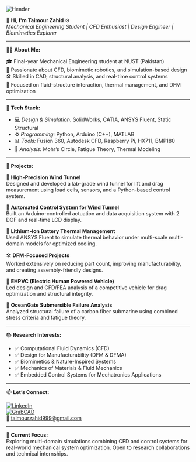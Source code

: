 ![Header](https://yourdomain.com/pixellated-f1-banner.gif) <!-- Replace with actual hosted GIF link -->

🌊 **Hi, I'm Taimour Zahid** ⚙️  
*Mechanical Engineering Student | CFD Enthusiast | Design Engineer | Biomimetics Explorer*

---

👨‍💻 **About Me:**

🎓 Final-year Mechanical Engineering student at NUST (Pakistan)  
🧠 Passionate about CFD, biomimetic robotics, and simulation-based design  
🛠️ Skilled in CAD, structural analysis, and real-time control systems  
🚀 Focused on fluid-structure interaction, thermal management, and DFM optimization

---

🔧 **Tech Stack:**

- 💻 *Design & Simulation:* SolidWorks, CATIA, ANSYS Fluent, Static Structural  
- ⚙️ *Programming:* Python, Arduino (C++), MATLAB  
- 📊 *Tools:* Fusion 360, Autodesk CFD, Raspberry Pi, HX711, BMP180  
- 🔬 *Analysis:* Mohr’s Circle, Fatigue Theory, Thermal Modeling

---

📂 **Projects:**

🔬 **High-Precision Wind Tunnel**  
Designed and developed a lab-grade wind tunnel for lift and drag measurement using load cells, sensors, and a Python-based control system.

🔁 **Automated Control System for Wind Tunnel**  
Built an Arduino-controlled actuation and data acquisition system with 2 DOF and real-time LCD display.

🔋 **Lithium-Ion Battery Thermal Management**  
Used ANSYS Fluent to simulate thermal behavior under multi-scale multi-domain models for optimized cooling.

🛠️ **DFM-Focused Projects**  
Worked extensively on reducing part count, improving manufacturability, and creating assembly-friendly designs.

🌊 **EHPVC (Electric Human Powered Vehicle)**  
Led design and CFD/FEA analysis of a competitive vehicle for drag optimization and structural integrity.

🌌 **OceanGate Submersible Failure Analysis**  
Analyzed structural failure of a carbon fiber submarine using combined stress criteria and fatigue theory.

---

📚 **Research Interests:**

- ✅ Computational Fluid Dynamics (CFD)  
- ✅ Design for Manufacturability (DFM & DFMA)  
- ✅ Biomimetics & Nature-Inspired Systems  
- ✅ Mechanics of Materials & Fluid Mechanics  
- ✅ Embedded Control Systems for Mechatronics Applications

---

📫 **Let’s Connect:**

[![LinkedIn](https://img.shields.io/badge/LinkedIn-TaimourZahid-blue?logo=linkedin)](https://linkedin.com/in/taimourzahid)  
[![GrabCAD](https://img.shields.io/badge/GrabCAD-3D_Projects-red?logo=grabcad)](https://grabcad.com/taimour.zahid)  
📧 taimourzahid999@gmail.com  

---

🔗 **Current Focus:**  
Exploring multi-domain simulations combining CFD and control systems for real-world mechanical system optimization. Open to research collaborations and technical internships.

